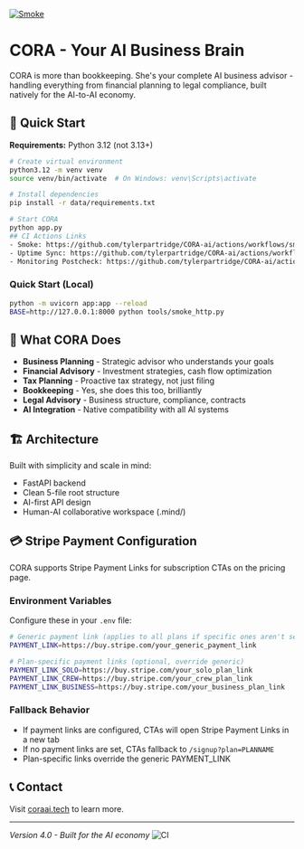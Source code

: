 <!-- CI: Smoke workflow badge -->
[![Smoke](https://github.com/tylerpartridge/CORA-ai/actions/workflows/smoke.yml/badge.svg)](https://github.com/tylerpartridge/CORA-ai/actions/workflows/smoke.yml)

# CORA - Your AI Business Brain

CORA is more than bookkeeping. She's your complete AI business advisor - handling everything from financial planning to legal compliance, built natively for the AI-to-AI economy.

## 🚀 Quick Start

**Requirements:** Python 3.12 (not 3.13+)

```bash
# Create virtual environment
python3.12 -m venv venv
source venv/bin/activate  # On Windows: venv\Scripts\activate

# Install dependencies
pip install -r data/requirements.txt

# Start CORA
python app.py
## CI Actions Links
- Smoke: https://github.com/tylerpartridge/CORA-ai/actions/workflows/smoke.yml
- Uptime Sync: https://github.com/tylerpartridge/CORA-ai/actions/workflows/uptime-sync.yml
- Monitoring Postcheck: https://github.com/tylerpartridge/CORA-ai/actions/workflows/monitoring-postcheck.yml
```

### Quick Start (Local)

```bash
python -m uvicorn app:app --reload
BASE=http://127.0.0.1:8000 python tools/smoke_http.py
```

## 🧠 What CORA Does

- **Business Planning** - Strategic advisor who understands your goals
- **Financial Advisory** - Investment strategies, cash flow optimization  
- **Tax Planning** - Proactive tax strategy, not just filing
- **Bookkeeping** - Yes, she does this too, brilliantly
- **Legal Advisory** - Business structure, compliance, contracts
- **AI Integration** - Native compatibility with all AI systems

## 🏗️ Architecture

Built with simplicity and scale in mind:
- FastAPI backend
- Clean 5-file root structure
- AI-first API design
- Human-AI collaborative workspace (.mind/)

## 💳 Stripe Payment Configuration

CORA supports Stripe Payment Links for subscription CTAs on the pricing page.

### Environment Variables

Configure these in your `.env` file:

```bash
# Generic payment link (applies to all plans if specific ones aren't set)
PAYMENT_LINK=https://buy.stripe.com/your_generic_payment_link

# Plan-specific payment links (optional, override generic)
PAYMENT_LINK_SOLO=https://buy.stripe.com/your_solo_plan_link
PAYMENT_LINK_CREW=https://buy.stripe.com/your_crew_plan_link
PAYMENT_LINK_BUSINESS=https://buy.stripe.com/your_business_plan_link
```

### Fallback Behavior

- If payment links are configured, CTAs will open Stripe Payment Links in a new tab
- If no payment links are set, CTAs fallback to `/signup?plan=PLANNAME`
- Plan-specific links override the generic PAYMENT_LINK

## 📞 Contact

Visit [coraai.tech](https://coraai.tech) to learn more.

---
*Version 4.0 - Built for the AI economy*
![CI](https://github.com/tylerpartridge/CORA-ai/actions/workflows/ci.yml/badge.svg)
